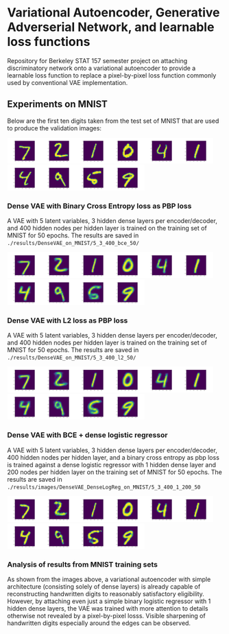 # Variational Autoencoder, Generative Adverserial Network, and learnable loss functions
Repository for Berkeley STAT 157 semester project on attaching discriminatory network onto a variational autoencoder to provide a learnable loss function to replace a pixel-by-pixel loss function commonly used by conventional VAE implementation.

## Experiments on MNIST
Below are the first ten digits taken from the test set of MNIST that are used to produce the validation images:

<img src="./results/images/MNIST_test_images/0.png" alt="drawing" width="80"/><img src="./results/images/MNIST_test_images/1.png" alt="drawing" width="80"/><img src="./results/images/MNIST_test_images/2.png" alt="drawing" width="80"/><img src="./results/images/MNIST_test_images/3.png" alt="drawing" width="80"/><img src="./results/images/MNIST_test_images/4.png" alt="drawing" width="80"/><img src="./results/images/MNIST_test_images/5.png" alt="drawing" width="80"/><img src="./results/images/MNIST_test_images/6.png" alt="drawing" width="80"/><img src="./results/images/MNIST_test_images/7.png" alt="drawing" width="80"/><img src="./results/images/MNIST_test_images/8.png" alt="drawing" width="80"/><img src="./results/images/MNIST_test_images/9.png" alt="drawing" width="80"/>

### Dense VAE with Binary Cross Entropy loss as PBP loss
A VAE with 5 latent variables, 3 hidden dense layers per encoder/decoder, and 400 hidden nodes per hidden layer is trained on the training set of MNIST for 50 epochs. The results are saved in `./results/DenseVAE_on_MNIST/5_3_400_bce_50/`

<img src="./results/images/DenseVAE_on_MNIST/5_3_400_bce_50/0.png" alt="drawing" width="80"/><img src="./results/images/DenseVAE_on_MNIST/5_3_400_bce_50/1.png" alt="drawing" width="80"/><img src="./results/images/DenseVAE_on_MNIST/5_3_400_bce_50/2.png" alt="drawing" width="80"/><img src="./results/images/DenseVAE_on_MNIST/5_3_400_bce_50/3.png" alt="drawing" width="80"/><img src="./results/images/DenseVAE_on_MNIST/5_3_400_bce_50/4.png" alt="drawing" width="80"/><img src="./results/images/DenseVAE_on_MNIST/5_3_400_bce_50/5.png" alt="drawing" width="80"/><img src="./results/images/DenseVAE_on_MNIST/5_3_400_bce_50/6.png" alt="drawing" width="80"/><img src="./results/images/DenseVAE_on_MNIST/5_3_400_bce_50/7.png" alt="drawing" width="80"/><img src="./results/images/DenseVAE_on_MNIST/5_3_400_bce_50/8.png" alt="drawing" width="80"/><img src="./results/images/DenseVAE_on_MNIST/5_3_400_bce_50/9.png" alt="drawing" width="80"/>

### Dense VAE with L2 loss as PBP loss
A VAE with 5 latent variables, 3 hidden dense layers per encoder/decoder, and 400 hidden nodes per hidden layer is trained on the training set of MNIST for 50 epochs. The results are saved in `./results/DenseVAE_on_MNIST/5_3_400_l2_50/`

<img src="./results/images/DenseVAE_on_MNIST/5_3_400_l2_50/0.png" alt="drawing" width="80"/><img src="./results/images/DenseVAE_on_MNIST/5_3_400_l2_50/1.png" alt="drawing" width="80"/><img src="./results/images/DenseVAE_on_MNIST/5_3_400_l2_50/2.png" alt="drawing" width="80"/><img src="./results/images/DenseVAE_on_MNIST/5_3_400_l2_50/3.png" alt="drawing" width="80"/><img src="./results/images/DenseVAE_on_MNIST/5_3_400_l2_50/4.png" alt="drawing" width="80"/><img src="./results/images/DenseVAE_on_MNIST/5_3_400_l2_50/5.png" alt="drawing" width="80"/><img src="./results/images/DenseVAE_on_MNIST/5_3_400_l2_50/6.png" alt="drawing" width="80"/><img src="./results/images/DenseVAE_on_MNIST/5_3_400_l2_50/7.png" alt="drawing" width="80"/><img src="./results/images/DenseVAE_on_MNIST/5_3_400_l2_50/8.png" alt="drawing" width="80"/><img src="./results/images/DenseVAE_on_MNIST/5_3_400_l2_50/9.png" alt="drawing" width="80"/>

### Dense VAE with BCE + dense logistic regressor
A VAE with 5 latent variables, 3 hidden dense layers per encoder/decoder, 400 hidden nodes per hidden layer, and a binary cross entropy as pbp loss is trained against a dense logistic regressor with 1 hidden dense layer and 200 nodes per hidden layer on the training set of MNIST for 50 epochs. The results are saved in `./results/images/DenseVAE_DenseLogReg_on_MNIST/5_3_400_1_200_50`

<img src="./results/images/DenseVAE_DenseLogReg_on_MNIST/5_3_400_1_200_50/0.png" alt="drawing" width="80"/><img src="./results/images/DenseVAE_DenseLogReg_on_MNIST/5_3_400_1_200_50/1.png" alt="drawing" width="80"/><img src="./results/images/DenseVAE_DenseLogReg_on_MNIST/5_3_400_1_200_50/2.png" alt="drawing" width="80"/><img src="./results/images/DenseVAE_DenseLogReg_on_MNIST/5_3_400_1_200_50/3.png" alt="drawing" width="80"/><img src="./results/images/DenseVAE_DenseLogReg_on_MNIST/5_3_400_1_200_50/4.png" alt="drawing" width="80"/><img src="./results/images/DenseVAE_DenseLogReg_on_MNIST/5_3_400_1_200_50/5.png" alt="drawing" width="80"/><img src="./results/images/DenseVAE_DenseLogReg_on_MNIST/5_3_400_1_200_50/6.png" alt="drawing" width="80"/><img src="./results/images/DenseVAE_DenseLogReg_on_MNIST/5_3_400_1_200_50/7.png" alt="drawing" width="80"/><img src="./results/images/DenseVAE_DenseLogReg_on_MNIST/5_3_400_1_200_50/8.png" alt="drawing" width="80"/><img src="./results/images/DenseVAE_DenseLogReg_on_MNIST/5_3_400_1_200_50/9.png" alt="drawing" width="80"/>



### Analysis of results from MNIST training sets
As shown from the images above, a variational autoencoder with simple architecture (consisting solely of dense layers) is already capable of reconstructing handwritten digits to reasonably satisfactory eligibility. However, by attaching even just a simple binary logistic regressor with 1 hidden dense layers, the VAE was trained with more attention to details otherwise not revealed by a pixel-by-pixel losss. Visible sharpening of handwritten digits especially around the edges can be observed.
